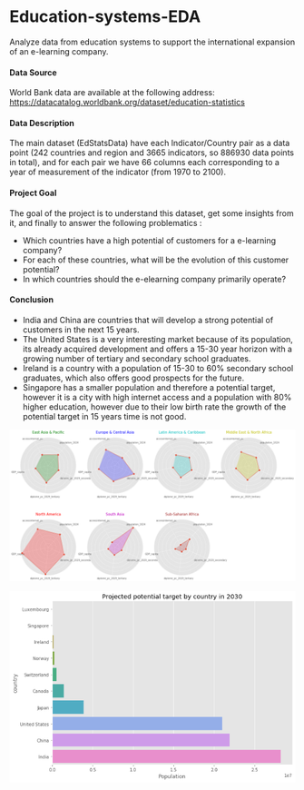 # Education-systems-EDA
Analyze data from education systems to support the international expansion of an e-learning company.

#### Data Source
World Bank data are available at the following address:
https://datacatalog.worldbank.org/dataset/education-statistics

#### Data Description
The main dataset (EdStatsData) have each Indicator/Country pair as a data point (242 countries and region and 3665 indicators, so 886930 data points in total), and for each pair we have 66 columns each corresponding to a year of measurement of the indicator (from 1970 to 2100).

#### Project Goal
The goal of the project is to understand this dataset, get some insights from it, and finally to answer the following problematics :
- Which countries have a high potential of customers for a e-learning company?
- For each of these countries, what will be the evolution of this customer potential?
- In which countries should the e-elearning company primarily operate?  

#### Conclusion 
- India and China are countries that will develop a strong potential of customers in the next 15 years. 
- The United States is a very interesting market because of its population, its already acquired development and offers a 15-30 year horizon with a growing number of tertiary and secondary school graduates.
- Ireland is a country with a population of 15-30 to 60% secondary school graduates, which also offers good prospects for the future. 
- Singapore has a smaller population and therefore a potential target, however it is a city with high internet access and a population with 80% higher education, however due to their low birth rate the growth of the potential target in 15 years time is not good.

![](/Region-Analysis.png)

![](/Projected-potential-target-by-country-in-2030.png)
